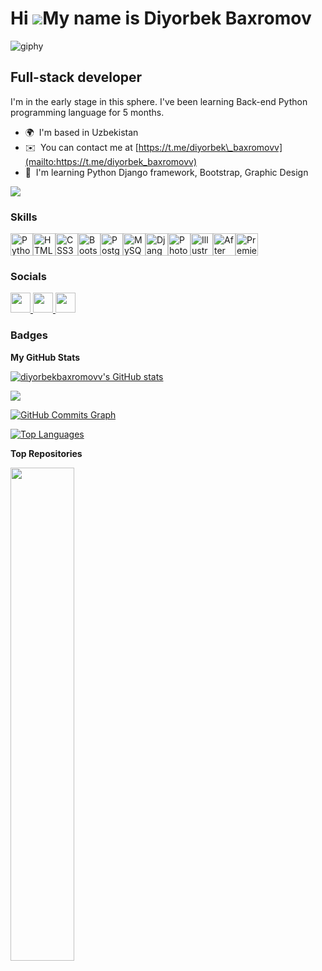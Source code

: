 Hi ![](https://user-images.githubusercontent.com/18350557/176309783-0785949b-9127-417c-8b55-ab5a4333674e.gif)My name is Diyorbek Baxromov
=========================================================================================================================================

![giphy](https://github.com/diyorbekbaxromovv/diyorbekbaxromovv/assets/142475060/3da732eb-4fed-4188-8e8c-eb3f247ce455)


Full-stack developer
--------------------

I'm in the early stage in this sphere. I've been learning Back-end Python programming language for 5 months.

* 🌍  I'm based in Uzbekistan
* ✉️  You can contact me at [https://t.me/diyorbek\_baxromovv](mailto:https://t.me/diyorbek_baxromovv)
* 🧠  I'm learning Python Django framework, Bootstrap, Graphic Design

<a href="https://www.github.com/diyorbekbaxromovv" target="_blank" rel="noreferrer"><img
src="https://img.shields.io/github/followers/diyorbekbaxromovv?logo=github&style=for-the-badge&color=0891b2&labelColor=181824" /></a>

### Skills


<p align="left">
<a href="https://www.python.org/" target="_blank" rel="noreferrer"><img src="https://raw.githubusercontent.com/danielcranney/readme-generator/main/public/icons/skills/python-colored.svg" width="36" height="36" alt="Python" /></a><a href="https://developer.mozilla.org/en-US/docs/Glossary/HTML5" target="_blank" rel="noreferrer"><img src="https://raw.githubusercontent.com/danielcranney/readme-generator/main/public/icons/skills/html5-colored.svg" width="36" height="36" alt="HTML5" /></a><a href="https://www.w3.org/TR/CSS/#css" target="_blank" rel="noreferrer"><img src="https://raw.githubusercontent.com/danielcranney/readme-generator/main/public/icons/skills/css3-colored.svg" width="36" height="36" alt="CSS3" /></a><a href="https://getbootstrap.com/" target="_blank" rel="noreferrer"><img src="https://raw.githubusercontent.com/danielcranney/readme-generator/main/public/icons/skills/bootstrap-colored.svg" width="36" height="36" alt="Bootstrap" /></a><a href="https://www.postgresql.org/" target="_blank" rel="noreferrer"><img src="https://raw.githubusercontent.com/danielcranney/readme-generator/main/public/icons/skills/postgresql-colored.svg" width="36" height="36" alt="PostgreSQL" /></a><a href="https://www.mysql.com/" target="_blank" rel="noreferrer"><img src="https://raw.githubusercontent.com/danielcranney/readme-generator/main/public/icons/skills/mysql-colored.svg" width="36" height="36" alt="MySQL" /></a><a href="https://www.djangoproject.com/" target="_blank" rel="noreferrer"><img src="https://raw.githubusercontent.com/danielcranney/readme-generator/main/public/icons/skills/django-colored.svg" width="36" height="36" alt="Django" /></a><a href="https://www.adobe.com/uk/products/photoshop.html" target="_blank" rel="noreferrer"><img src="https://raw.githubusercontent.com/danielcranney/readme-generator/main/public/icons/skills/photoshop-colored.svg" width="36" height="36" alt="Photoshop" /></a><a href="https://www.adobe.com/uk/products/illustrator.html" target="_blank" rel="noreferrer"><img src="https://raw.githubusercontent.com/danielcranney/readme-generator/main/public/icons/skills/illustrator-colored.svg" width="36" height="36" alt="Illustrator" /></a><a href="https://www.adobe.com/uk/products/aftereffects.html" target="_blank" rel="noreferrer"><img src="https://raw.githubusercontent.com/danielcranney/readme-generator/main/public/icons/skills/aftereffects-colored.svg" width="36" height="36" alt="After Effects" /></a><a href="https://www.adobe.com/uk/products/premiere.html" target="_blank" rel="noreferrer"><img src="https://raw.githubusercontent.com/danielcranney/readme-generator/main/public/icons/skills/premierepro-colored.svg" width="36" height="36" alt="Premiere Pro" /></a>
</p>


### Socials

<p align="left"> <a href="https://www.github.com/diyorbekbaxromovv" target="_blank" rel="noreferrer"> <picture> <source media="(prefers-color-scheme: dark)" srcset="https://raw.githubusercontent.com/danielcranney/readme-generator/main/public/icons/socials/github-dark.svg" /> <source media="(prefers-color-scheme: light)" srcset="https://raw.githubusercontent.com/danielcranney/readme-generator/main/public/icons/socials/github.svg" /> <img src="https://raw.githubusercontent.com/danielcranney/readme-generator/main/public/icons/socials/github.svg" width="32" height="32" /> </picture> </a> <a href="http://www.instagram.com/diyorbek.925" target="_blank" rel="noreferrer"> <picture> <source media="(prefers-color-scheme: dark)" srcset="undefined" /> <source media="(prefers-color-scheme: light)" srcset="https://raw.githubusercontent.com/danielcranney/readme-generator/main/public/icons/socials/instagram.svg" /> <img src="https://raw.githubusercontent.com/danielcranney/readme-generator/main/public/icons/socials/instagram.svg" width="32" height="32" /> </picture> </a> <a href="https://www.youtube.com/@tutorialchi" target="_blank" rel="noreferrer"> <picture> <source media="(prefers-color-scheme: dark)" srcset="undefined" /> <source media="(prefers-color-scheme: light)" srcset="https://raw.githubusercontent.com/danielcranney/readme-generator/main/public/icons/socials/youtube.svg" /> <img src="https://raw.githubusercontent.com/danielcranney/readme-generator/main/public/icons/socials/youtube.svg" width="32" height="32" /> </picture> </a></p>

### Badges

<b>My GitHub Stats</b>

<a href="http://www.github.com/diyorbekbaxromovv"><img src="https://github-readme-stats.vercel.app/api?username=diyorbekbaxromovv&show_icons=true&hide=&count_private=true&title_color=f97316&text_color=3382ed&icon_color=0891b2&bg_color=181824&hide_border=true&show_icons=true" alt="diyorbekbaxromovv's GitHub stats" /></a>

<a href="http://www.github.com/diyorbekbaxromovv"><img src="https://github-readme-streak-stats.herokuapp.com/?user=diyorbekbaxromovv&stroke=3382ed&background=181824&ring=f97316&fire=f97316&currStreakNum=3382ed&currStreakLabel=f97316&sideNums=3382ed&sideLabels=3382ed&dates=3382ed&hide_border=true" /></a>

<a href="http://www.github.com/diyorbekbaxromovv"><img src="https://github-readme-activity-graph.cyclic.app/graph?username=diyorbekbaxromovv&bg_color=181824&color=3382ed&line=0891b2&point=3382ed&area_color=181824&area=true&hide_border=true&custom_title=GitHub%20Commits%20Graph" alt="GitHub Commits Graph" /></a>

<a href="https://github.com/diyorbekbaxromovv" align="left"><img src="https://github-readme-stats.vercel.app/api/top-langs/?username=diyorbekbaxromovv&langs_count=10&title_color=f97316&text_color=3382ed&icon_color=0891b2&bg_color=181824&hide_border=true&locale=en&custom_title=Top%20%Languages" alt="Top Languages" /></a>

<b>Top Repositories</b>

<div width="100%" align="center"><a href="https://github.com/diyorbekbaxromovv/Python-Advanced" align="left"><img align="left" width="45%" src="https://github-readme-stats.vercel.app/api/pin/?username=diyorbekbaxromovv&repo=Python-Advanced&title_color=f97316&text_color=3382ed&icon_color=0891b2&bg_color=181824&hide_border=true&locale=en" /></a></div><br /><br /><br /><br /><br /><br /><br />






